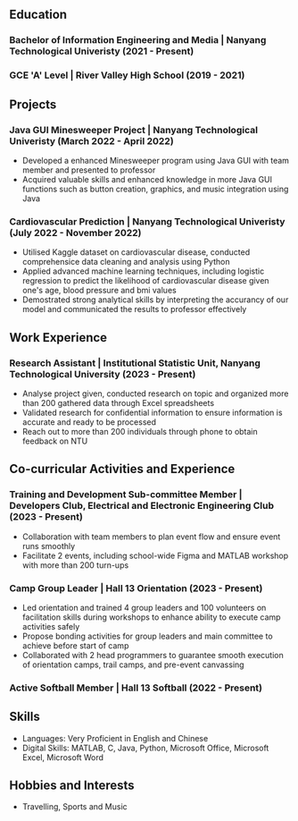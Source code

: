 ## Education
### Bachelor of Information Engineering and Media | Nanyang Technological Univeristy (2021 - Present)
### GCE 'A' Level | River Valley High School (2019 - 2021)


## Projects
### Java GUI Minesweeper Project | Nanyang Technological Univeristy (March 2022 - April 2022)
- Developed a enhanced Minesweeper program using Java GUI with team member and presented to professor
- Acquired valuable skills and enhanced knowledge in more Java GUI functions such as button creation, graphics, and music integration using Java

### Cardiovascular Prediction | Nanyang Technological Univeristy (July 2022 - November 2022)
- Utilised Kaggle dataset on cardiovascular disease, conducted comprehensice data cleaning and analysis using Python
- Applied advanced machine learning techniques, including logistic regression to predict the likelihood of cardiovascular disease given one's age, blood pressure and bmi values
- Demostrated strong analytical skills by interpreting the accurancy of our model and communicated the results to professor effectively 


## Work Experience
### Research Assistant | Institutional Statistic Unit, Nanyang Technological University (2023 - Present)
- Analyse project given, conducted research on topic and organized more than 200 gathered data through Excel spreadsheets
- Validated research for confidential information to ensure information is accurate and ready to be processed 
- Reach out to more than 200 individuals through phone to obtain feedback on NTU


## Co-curricular Activities and Experience
### Training and Development Sub-committee Member | Developers Club, Electrical and Electronic Engineering Club (2023 - Present)
- Collaboration with team members to plan event flow and ensure event runs smoothly
- Facilitate 2 events, including school-wide Figma and MATLAB workshop with more than 200 turn-ups

### Camp Group Leader | Hall 13 Orientation (2023 - Present)
- Led orientation and trained 4 group leaders and 100 volunteers on facilitation skills during workshops to enhance ability to execute camp activities safely
- Propose bonding activities for group leaders and main committee to achieve before start of camp
- Collaborated with 2 head programmers to guarantee smooth execution of orientation camps, trail camps, and pre-event canvassing

### Active Softball Member | Hall 13 Softball (2022 - Present)


## Skills
- Languages: Very Proficient in English and Chinese
- Digital Skills: MATLAB, C, Java, Python, Microsoft Office, Microsoft Excel, Microsoft Word


## Hobbies and Interests
- Travelling, Sports and Music

